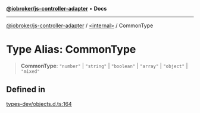 [**@iobroker/js-controller-adapter**](../../README.md) • **Docs**

***

[@iobroker/js-controller-adapter](../../globals.md) / [\<internal\>](../README.md) / CommonType

# Type Alias: CommonType

> **CommonType**: `"number"` \| `"string"` \| `"boolean"` \| `"array"` \| `"object"` \| `"mixed"`

## Defined in

[types-dev/objects.d.ts:164](https://github.com/ioBroker/ioBroker.js-controller/blob/51faba7cbec9601fb6a2f5142cb3a117e78ab588/packages/types-dev/objects.d.ts#L164)
